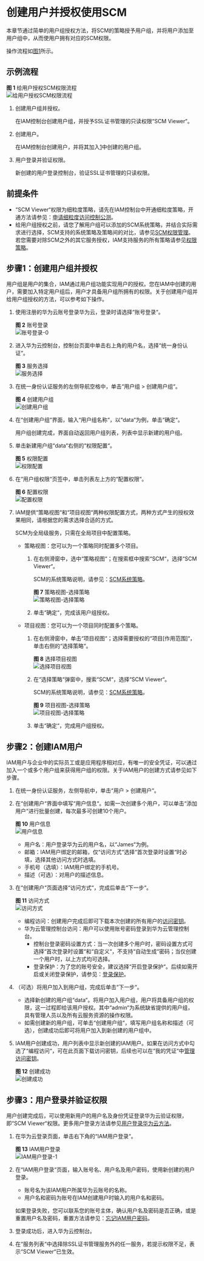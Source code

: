 # 创建用户并授权使用SCM<a name="ZH-CN_TOPIC_0171355676"></a>

本章节通过简单的用户组授权方法，将SCM的策略授予用户组，并将用户添加至用户组中，从而使用户拥有对应的SCM权限。

操作流程如[图1](#fig673713328586)所示。

## 示例流程<a name="section1354851316146"></a>

**图 1**  给用户授权SCM权限流程<a name="fig673713328586"></a>  
![](figures/给用户授权SCM权限流程.png "给用户授权SCM权限流程")

1.  <a name="li8135822590"></a>创建用户组并授权。

    在IAM控制台创建用户组，并授予SSL证书管理的只读权限“SCM Viewer“。

2.  创建用户。

    在IAM控制台创建用户，并将其加入[1](#li8135822590)中创建的用户组。

3.  用户登录并验证权限。

    新创建的用户登录控制台，验证SSL证书管理的只读权限。


## 前提条件<a name="section5211203911259"></a>

-   “SCM Viewer“权限为细粒度策略，请先在IAM控制台中开通细粒度策略，开通方法请参见：[申请细粒度访问控制公测](https://support.huaweicloud.com/usermanual-iam/iam_01_019.html)。
-   给用户组授权之前，请您了解用户组可以添加的SCM系统策略，并结合实际需求进行选择，SCM支持的系统策略及策略间的对比，请参见[SCM权限管理](https://support.huaweicloud.com/productdesc-scm/scm_01_0070.html)。若您需要对除SCM之外的其它服务授权，IAM支持服务的所有策略请参见[权限策略](https://support.huaweicloud.com/usermanual-permissions/zh-cn_topic_0063498930.html)。

## 步骤1：创建用户组并授权<a name="section1958111150"></a>

用户组是用户的集合，IAM通过用户组功能实现用户的授权。您在IAM中创建的用户，需要加入特定用户组后，用户才具备用户组所拥有的权限。关于创建用户组并给用户组授权的方法，可以参考如下操作。

1.  使用注册的华为云账号登录华为云，登录时请选择“账号登录“。

    **图 2**  账号登录<a name="zh-cn_topic_0169425415_zh-cn_topic_0154973652_fig184406496424"></a>  
    ![](figures/账号登录-0.png "账号登录-0")

2.  进入华为云控制台，控制台页面中单击右上角的用户名，选择“统一身份认证“。

    **图 3**  服务选择<a name="zh-cn_topic_0169425415_fig192441010165114"></a>  
    ![](figures/服务选择.png "服务选择")

3.  在统一身份认证服务的左侧导航空格中，单击“用户组  \>  创建用户组“。

    **图 4**  创建用户组<a name="zh-cn_topic_0169425415_fig135481549125111"></a>  
    ![](figures/创建用户组.png "创建用户组")

4.  在“创建用户组“界面，输入“用户组名称“，以“data“为例，单击“确定“。

    用户组创建完成，界面自动返回用户组列表，列表中显示新建的用户组。

5.  单击新建用户组“data“右侧的“权限配置“。

    **图 5**  权限配置<a name="zh-cn_topic_0169425415_fig918317195211"></a>  
    ![](figures/权限配置.png "权限配置")

6.  在“用户组权限“页签中，单击列表左上方的“配置权限“。

    **图 6**  配置权限<a name="zh-cn_topic_0169425415_fig124391145132312"></a>  
    ![](figures/配置权限.png "配置权限")

7.  IAM提供“策略视图“和“项目视图“两种权限配置方式，两种方式产生的授权效果相同，请根据您的需求选择合适的方式。

    SCM为全局级服务，只需在全局项目中配置策略。

    -   策略视图：您可以为一个策略同时配置多个项目。
        1.  在右侧滑窗中，选中“策略视图“；在搜索框中搜索“SCM“，选择“SCM Viewer“。

            SCM的系统策略说明，请参见：[SCM系统策略](https://support.huaweicloud.com/productdesc-scm/scm_01_0070.html#section0)。

            **图 7**  策略视图-选择策略<a name="fig15856182122911"></a>  
            ![](figures/策略视图-选择策略.png "策略视图-选择策略")

        2.  单击“确定“，完成该用户组授权。

    -   项目视图：您可以为一个项目同时配置多个策略。
        1.  在右侧滑窗中，单击“项目视图“；选择需要授权的“项目\[作用范围\]“，单击右侧的“选择策略“。

            **图 8**  选择项目视图<a name="zh-cn_topic_0169425415_fig174066518293"></a>  
            ![](figures/选择项目视图.png "选择项目视图")

        2.  在“选择策略“弹窗中，搜索“SCM“，选择“SCM Viewer“。

            SCM的系统策略说明，请参见：[SCM系统策略](https://support.huaweicloud.com/productdesc-scm/scm_01_0070.html#section0)。

            **图 9**  项目视图-选择策略<a name="fig55971385018"></a>  
            ![](figures/项目视图-选择策略.png "项目视图-选择策略")

        3.  单击“确定“，完成用户组授权。



## 步骤2：创建IAM用户<a name="section1970919287191"></a>

IAM用户与企业中的实际员工或是应用程序相对应，有唯一的安全凭证，可以通过加入一个或多个用户组来获得用户组的权限。关于IAM用户的创建方式请参见如下步骤。

1.  在统一身份认证服务，左侧导航中，单击“用户  \>  创建用户“。
2.  在“创建用户“界面中填写“用户信息“。如需一次创建多个用户，可以单击“添加用户“进行批量创建，每次最多可创建10个用户。

    **图 10**  用户信息<a name="zh-cn_topic_0169425415_fig233618408535"></a>  
    ![](figures/用户信息.png "用户信息")

    -   用户名：用户登录华为云的用户名，以“James“为例。
    -   邮箱：IAM用户绑定的邮箱，仅“访问方式“选择“首次登录时设置“时必填，选择其他访问方式时选填。
    -   手机号（选填）：IAM用户绑定的手机号。
    -   描述（可选）：对用户的描述信息。

3.  在“创建用户“页面选择“访问方式“，完成后单击“下一步“。

    **图 11**  访问方式<a name="zh-cn_topic_0169425415_fig558915354115"></a>  
    ![](figures/访问方式.png "访问方式")

    -   编程访问：创建用户完成后即可下载本次创建的所有用户的[访问密钥](https://support.huaweicloud.com/usermanual-ca/zh-cn_topic_0046606340.html)。
    -   华为云管理控制台访问：用户可以使用账号密码登录到华为云管理控制台。
        -   控制台登录密码设置方式：当一次创建多个用户时，密码设置方式可选择“首次登录时设置“和“自定义“，不支持“自动生成“密码；当仅创建一个用户时，以上方式均可选择。
        -   登录保护：为了您的账号安全，建议选择“开启登录保护“。后续如需开启或关闭登录保护，请参见：[登录保护](https://support.huaweicloud.com/usermanual-iam/zh-cn_topic_0079477316.html)。

4.  （可选）将用户加入到用户组，完成后单击“下一步“。
    -   选择新创建的用户组“data“。将用户加入用户组，用户将具备用户组的权限，这一过程即给该用户授权。其中“admin“为系统缺省提供的用户组，具有管理人员以及所有云服务资源的操作权限。
    -   如需创建新的用户组，可单击“创建用户组“，填写用户组名称和描述（可选），创建成功后即可将用户加入到新创建的用户组中。

5.  IAM用户创建成功，用户列表中显示新创建的IAM用户。如果在访问方式中勾选了“编程访问“，可在此页面下载访问密钥，后续也可以在“我的凭证“中[管理访问密钥](https://support.huaweicloud.com/usermanual-ca/zh-cn_topic_0046606340.html)。

    **图 12**  创建成功<a name="zh-cn_topic_0169425415_fig12238144920189"></a>  
    ![](figures/创建成功.png "创建成功")


## 步骤3：用户登录并验证权限<a name="section109611811851"></a>

用户创建完成后，可以使用新用户的用户名及身份凭证登录华为云验证权限，即“SCM Viewer“权限。更多用户登录方法请参见[用户登录华为云方法](https://support.huaweicloud.com/qs-iam/iam_01_0031.html#section2)。

1.  在华为云登录页面，单击右下角的“IAM用户登录“。

    **图 13**  IAM用户登录<a name="zh-cn_topic_0169425415_fig8273258155316"></a>  
    ![](figures/IAM用户登录-1.png "IAM用户登录-1")

2.  在“IAM用户登录“页面，输入账号名、用户名及用户密码，使用新创建的用户登录。

    -   账号名为该IAM用户所属华为云账号的名称。
    -   用户名和密码为账号在IAM创建用户时输入的用户名和密码。

    如果登录失败，您可以联系您的账号主体，确认用户名及密码是否正确，或是重置用户名及密码，重置方法请参见：[忘记IAM用户密码](https://support.huaweicloud.com/iam_faq/iam_01_0314.html#section1)。

3.  登录成功后，进入华为云控制台。
4.  在“服务列表“中选择除SSL证书管理服务外的任一服务，若提示权限不足，表示“SCM Viewer“已生效。

